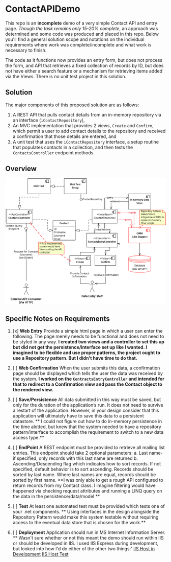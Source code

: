 # ContactAPIDemo

This repo is an __incomplete__ demo of a very simple Contact API and entry page. _Though the task remains only 15-20% complete_, an approach was determined and some code was produced and placed in this repo. Below you'll find a general solution scope and notations on the individual requirements where work was complete/incomplete and what work is necessary to finish.

The code as it functions now provides an entry form, but does not process the form, and API that retrieves a fixed collection of records by ID, but does not have either a search feature or a mechanism for retrieving items added via the Views. There is no unit test project in this solution.

## Solution 

The major components of this proposed solution are as follows:

1. A REST API that pulls contact details from an in-memory repository via an interface (```iContactRepository```), 
2. An MVC implementation that provides 2 views, ```Create``` and ```Confirm```, which permit a user to add contact details to the repository and received a confirmation that those details are entered, and 
3. A unit test that uses the ```iContactRepository``` interface, a setup routine that populates contacts in a collection, and then tests the ```ContactsController``` endpoint methods.


## Overview

![Img](images/Overview.png "Overview")


## Specific Notes on Requirements

1.	[x] **Web Entry** Provide a simple html page in which a user can enter the following.  The page merely needs to be functional and does not need to be styled in any way.
**I created two views and a controller to set this up but did not get the persistence/interface set up like I wanted. I imagined to be flexible and use proper patterns, the project ought to use a Repository pattern. But I didn't have time to do that.**

2.	[ ] **Web Confirmation** When the user submits this data, a confirmation page should be displayed which tells the user the data was received by the system.
**I worked on the ```ContractsEntryController``` and intended for that to redirect to a Confirmation view and pass the Contact object to the rendered view.**

3.	[ ] **Save/Persistence** All data submitted in this way must be saved, but only for the duration of the application’s run.  It does not need to survive a restart of the application.  However, in your design consider that this application will ultimately have to save this data to a persistent datastore.
** I could not figure out how to do in-memory persistence in the time alotted, but knew that the system needed to have a repository pattern/interface to accomplish the requirement to switch to a new data access type.**


4.	[ ] **EndPoint** A REST endpoint must be provided to retrieve all mailing list entries.  This endpoint should take 2 optional parameters:
a.	Last name- if specified, only records with this last name are returned
b.	Ascending/Descending flag which indicates how to sort records.  If not specified, default behavior is to sort ascending.  Records should be sorted by last name.  Where last names are equal, records should be sorted by first name.
**I was only able to get a rough API configured to return records from my Contact class. I imagine filtering would have happened via checking request attributes and running a LINQ query on the data in the persistence/data/model ** 
5.	[ ] **Test** At least one automated test must be provided which tests one of your .net components.
** Using interfaces in the design alongside the Repository Pattern would make this system testable without requiring access to the eventual data store that is chosen for the work.**

6.	[ ] **Deployment** Application should run in MS Internet Information Server.
** Wasn't sure whether or not this meant the demo should run within IIS or should be developed in IIS. I used IIS Express during development, but looked into how I'd do either of the other two things:'
[IIS Host in Development](http://www.c-sharpcorner.com/article/how-to-host-asp-net-mvc-5-and-web-api-on-iis-for-development-purpose/)
[IIS Host Test](http://www.c-sharpcorner.com/UploadFile/2b481f/how-to-host-Asp-Net-web-api-on-iis-server/)
